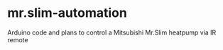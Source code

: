 mr.slim-automation
==================

Arduino code and plans to control a Mitsubishi Mr.Slim heatpump via IR remote
